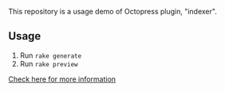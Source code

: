 This repository is a usage demo of Octopress plugin, "indexer".

## Usage

1.  Run `rake generate`
2.  Run `rake preview`

[Check here for more information](http://tonytonyjan.github.com/blog/octopress-indexer/)